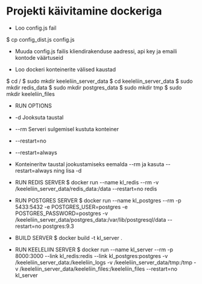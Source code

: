 # Projekti käivitamine dockeriga

* Loo config.js fail

$ cp config_dist.js config.js

* Muuda config.js failis kliendirakenduse aadressi, api key ja emaili kontode väärtuseid

* Loo dockeri konteinerite välised kaustad

$ cd /
$ sudo mkdir keeleliin_server_data
$ cd keeleliin_server_data
$ sudo mkdir redis_data
$ sudo mkdir postgres_data
$ sudo mkdir tmp
$ sudo mkdir keeleliin_files

*   RUN OPTIONS
*   -d                  Jooksuta taustal
*   --rm                Serveri sulgemisel kustuta konteiner
*   --restart=no
*   --restart=always
* Konteineritw taustal jookustamiseks eemalda --rm ja kasuta --restart=always ning lisa -d


* RUN REDIS SERVER
$ docker run --name kl_redis --rm -v /keeleliin_server_data/redis_data:/data --restart=no redis

* RUN POSTGRES SERVER
$ docker run --name kl_postgres --rm -p 5433:5432 -e POSTGRES_USER=postgres -e POSTGRES_PASSWORD=postgres -v /keeleliin_server_data/postgres_data:/var/lib/postgresql/data --restart=no postgres:9.3

* BUILD SERVER
$  docker build -t kl_server .

* RUN KEELELIIN SERVER
$ docker run --name kl_server --rm -p 8000:3000 --link kl_redis:redis --link kl_postgres:postgres -v /keeleliin_server_data:/keeleliin_logs -v /keeleliin_server_data/tmp:/tmp -v /keeleliin_server_data/keeleliin_files:/keeleliin_files --restart=no kl_server



